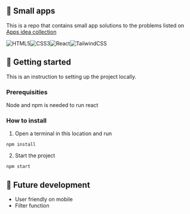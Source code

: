 ## :microscope: Small apps

This is a repo that contains small app solutions to the problems listed on [Apps idea collection](https://github.com/florinpop17/app-ideas)

![HTML5](https://img.shields.io/badge/html5-%23E34F26.svg?style=for-the-badge&logo=html5&logoColor=white)![CSS3](https://img.shields.io/badge/css3-%231572B6.svg?style=for-the-badge&logo=css3&logoColor=white)![React](https://img.shields.io/badge/react-%2320232a.svg?style=for-the-badge&logo=react&logoColor=%2361DAFB)![TailwindCSS](https://img.shields.io/badge/tailwindcss-%2338B2AC.svg?style=for-the-badge&logo=tailwind-css&logoColor=white)

## :seedling: Getting started

This is an instruction to setting up the project locally.

### Prerequisities

Node and npm is needed to run react

### How to install

1. Open a terminal in this location and run

```
npm install
```

2. Start the project

```
npm start
```

## :triangular_flag_on_post: Future development

* User friendly on mobile 
* Filter function

